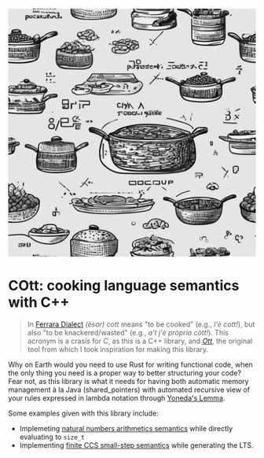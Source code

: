 ![](COtt.png "COtt: Cooking with Symbols")

# COtt: cooking language semantics with C++

> In [Ferrara Dialect](https://en.wikipedia.org/wiki/Emilian%E2%80%93Romagnol) *(èsar) cott* means "to be cooked" (e.g., *l'è cott!*), but also "to be knackered/wasted" (e.g., *a't j'è pròpria còtt!*). This acronym 
> is a crasis for *C*, as this is a C++ library, and *[Ott](https://github.com/ott-lang/ott)*, the original tool
> from which I took inspiration for making this library.

Why on Earth would you need to use Rust for writing functional code, when the only thing you need is a proper way 
to better structuring your code? Fear not, as this library is what it needs for having both automatic memory
management à la Java (shared_pointers) with automated recursive view of your rules expressed in lambda notation through
[Yoneda's Lemma](https://en.wikipedia.org/wiki/Yoneda_lemma#Representable_functor).


Some examples given with this library include:

 * Implemeting [natural numbers arithmetics semantics](examples/uint_arithmetics.cpp) while directly evaluating to ```size_t```
 * Implementing [finite CCS small-step semantics](examples/finite_ccs.cpp) while generating the LTS.